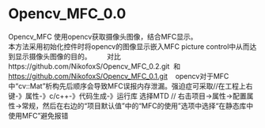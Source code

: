 # Opencv_MFC_0.0
Opencv_MFC
  使用opencv获取摄像头图像，结合MFC显示。  
    本方法采用初始化控件时将opencv的图像显示嵌入MFC picture control中从而达到显示摄像头图像的目的。 
        对比https://github.com/NikofoxS/Opencv_MFC_0.2.git  和  https://github.com/NikofoxS/Opencv_MFC_0.1.git
    opencv对于MFC中“cv::Mat”析构先后顺序会导致MFC误报内存泄漏。强迫症可采取//在工程上右键-》属性-》c/c++-》代码生成-》运行库  选择MTD
// 右击项目->属性->配置属性->常规，然后在右边的“项目默认值”中的“MFC的使用”选项中选择“在静态库中使用MFC”避免报错
